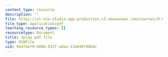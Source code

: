 ```yaml
---
content_type: resource
description: ''
file: https://ol-ocw-studio-app-production.s3.amazonaws.com/courses/9-00sc-introduction-to-psychology-fall-2011/9e47aef9b886932fadaa13a0487d8b4c_QvK6YdFKMY8.pdf
file_type: application/pdf
learning_resource_types: []
resourcetype: Document
title: 3play pdf file
type: OCWFile
uid: 9e47aef9-b886-932f-adaa-13a0487d8b4c
---
```

